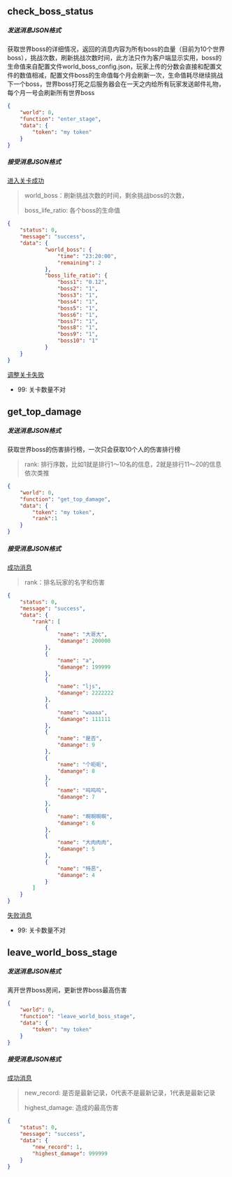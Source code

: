 

## check_boss_status

##### 发送消息JSON格式

获取世界boss的详细情况，返回的消息内容为所有boss的血量（目前为10个世界boss），挑战次数，刷新挑战次数时间，此方法只作为客户端显示实用，boss的生命值来自配置文件world_boss_config.json，玩家上传的分数会直接和配置文件的数值相减，配置文件boss的生命值每个月会刷新一次，生命值耗尽继续挑战下一个boss，世界boss打死之后服务器会在一天之内给所有玩家发送邮件礼物，每个月一号会刷新所有世界boss

```json
{
	"world": 0,
	"function": "enter_stage",
	"data": {
		"token": "my token"
	}
}
```

##### 接受消息JSON格式

[进入关卡成功]()

> world_boss：刷新挑战次数的时间，剩余挑战boss的次数，
>
> boss_life_ratio: 各个boss的生命值

```json
{
	"status": 0,
	"message": "success",
	"data": {
			"world_boss": {
				"time": "23:20:00",
				"remaining": 2
			},
			"boss_life_ratio": {
				"boss1": "0.12",
				"boss2": "1",
				"boss3": "1",
				"boss4": "1",
				"boss5": "1",
				"boss6": "1",
				"boss7": "1",
				"boss8": "1",
				"boss9": "1",
				"boss10": "1"
			}
	}
}
```

[调整关卡失败]()

* 99: 关卡数量不对

## get_top_damage

##### 发送消息JSON格式

获取世界boss的伤害排行榜，一次只会获取10个人的伤害排行榜

>rank: 排行序数，比如1就是排行1～10名的信息，2就是排行11～20的信息依次类推

```json
{ 
	"world": 0,
	"function": "get_top_damage",
	"data": {
		"token": "my token",
    	"rank":1
	}
}
```

##### 接受消息JSON格式

[成功消息]()

> rank：排名玩家的名字和伤害
>

```json
{
	"status": 0,
	"message": "success",
	"data": {
		"rank": [
			{
				"name": "大哥大",
				"damange": 200000
			},
			{
				"name": "a",
				"damange": 199999
			},
			{
				"name": "ljs",
				"damange": 2222222
			},
			{
				"name": "waaaa",
				"damange": 111111
			},
			{
				"name": "是否",
				"damange": 9
			},
			{
				"name": "个呃呃",
				"damange": 8
			},
			{
				"name": "呜呜呜",
				"damange": 7
			},
			{
				"name": "啊啊啊啊",
				"damange": 6
			},
			{
				"name": "大肉肉肉",
				"damange": 5
			},
			{
				"name": "特恶",
				"damange": 4
			}
		]
	}
}
```

[失败消息]()

* 99: 关卡数量不对



## leave_world_boss_stage

##### 发送消息JSON格式

离开世界boss房间，更新世界boss最高伤害

```json
{ 
	"world": 0,
	"function": "leave_world_boss_stage",
	"data": {
		"token": "my token"
	}
}
```

##### 接受消息JSON格式

[成功消息]()

>new_record: 是否是最新记录，0代表不是最新记录，1代表是最新记录
>
>highest_damage: 造成的最高伤害

```json
{
	"status": 0,
	"message": "success",
	"data": {
		"new_record": 1,
		"highest_damage": 999999
	}
}
```

























